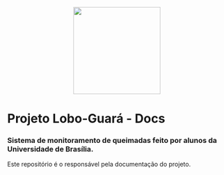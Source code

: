 <p align="center">
  <img width="200" height="200" src="https://i.imgur.com/AcmVxKf.png">
</p>

# Projeto Lobo-Guará - Docs
### Sistema de monitoramento de queimadas feito por alunos da Universidade de Brasília.

Este repositório é o responsável pela documentação do projeto.
